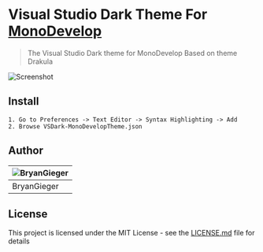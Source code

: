 # Visual Studio Dark Theme For [MonoDevelop](https://www.monodevelop.com/)
> The Visual Studio Dark theme for MonoDevelop Based on theme Drakula

![Screenshot](https://i.imgur.com/buiqo4Z.jpg)

## Install
```
1. Go to Preferences -> Text Editor -> Syntax Highlighting -> Add
2. Browse VSDark-MonoDevelopTheme.json
```
## Author
![BryanGieger](https://imgur.com/9xFavuy.jpg) |
--- |
BryanGieger|

## License
This project is licensed under the MIT License - see the [LICENSE.md](LICENSE.md) file for details
